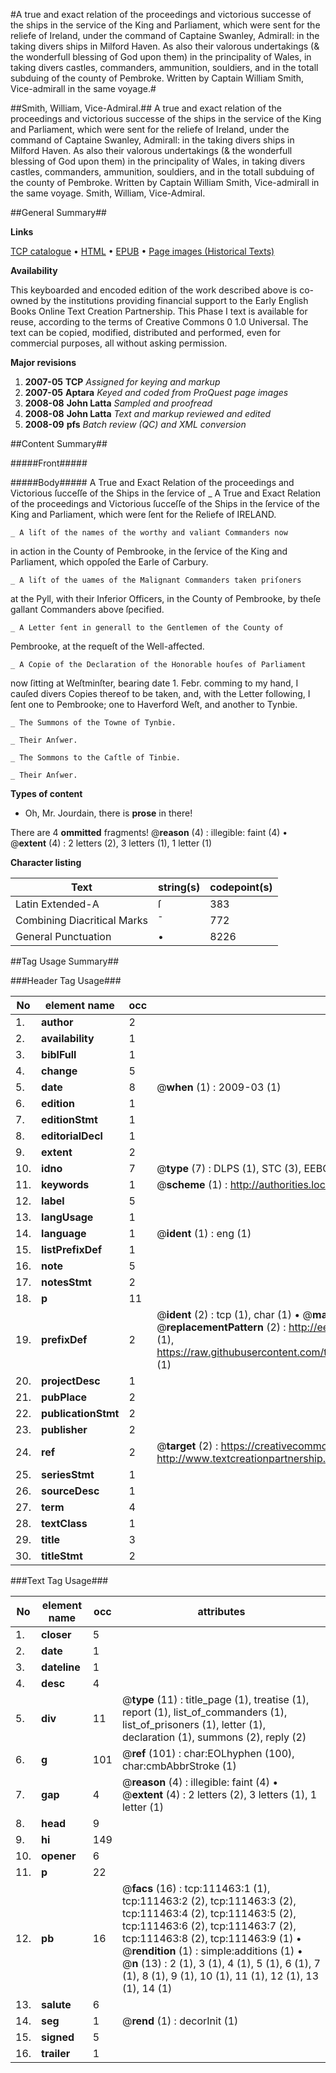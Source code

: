 #A true and exact relation of the proceedings and victorious successe of the ships in the service of the King and Parliament, which were sent for the reliefe of Ireland, under the command of Captaine Swanley, Admirall: in the taking divers ships in Milford Haven. As also their valorous undertakings (& the wonderfull blessing of God upon them) in the principality of Wales, in taking divers castles, commanders, ammunition, souldiers, and in the totall subduing of the county of Pembroke. Written by Captain William Smith, Vice-admirall in the same voyage.#

##Smith, William, Vice-Admiral.##
A true and exact relation of the proceedings and victorious successe of the ships in the service of the King and Parliament, which were sent for the reliefe of Ireland, under the command of Captaine Swanley, Admirall: in the taking divers ships in Milford Haven. As also their valorous undertakings (& the wonderfull blessing of God upon them) in the principality of Wales, in taking divers castles, commanders, ammunition, souldiers, and in the totall subduing of the county of Pembroke. Written by Captain William Smith, Vice-admirall in the same voyage.
Smith, William, Vice-Admiral.

##General Summary##

**Links**

[TCP catalogue](http://www.ota.ox.ac.uk/tcp/)  • 
[HTML](http://tei.it.ox.ac.uk/tcp/Texts-HTML/free/A93/A93434.html)  • 
[EPUB](http://tei.it.ox.ac.uk/tcp/Texts-EPUB/free/A93/A93434.epub) • 
[Page images (Historical Texts)](https://data.historicaltexts.jisc.ac.uk/view?pubId=eebo-99859388e&pageId=eebo-99859388e-111463-1)

**Availability**

This keyboarded and encoded edition of the
	       work described above is co-owned by the institutions
	       providing financial support to the Early English Books
	       Online Text Creation Partnership. This Phase I text is
	       available for reuse, according to the terms of Creative
	       Commons 0 1.0 Universal. The text can be copied,
	       modified, distributed and performed, even for
	       commercial purposes, all without asking permission.

**Major revisions**

1. __2007-05__ __TCP__ *Assigned for keying and markup*
1. __2007-05__ __Aptara__ *Keyed and coded from ProQuest page images*
1. __2008-08__ __John Latta__ *Sampled and proofread*
1. __2008-08__ __John Latta__ *Text and markup reviewed and edited*
1. __2008-09__ __pfs__ *Batch review (QC) and XML conversion*

##Content Summary##

#####Front#####

#####Body#####
A
True and Exact Relation of
the proceedings and Victorious ſucceſſe
of the Ships in the ſervice of 
    _ A
True and Exact Relation of
the proceedings and Victorious ſucceſſe
of the Ships in the ſervice of the
King and Parliament, which were
ſent for the Reliefe of
IRELAND.

    _ A liſt of the names of the worthy and valiant Commanders now
in action in the County of Pembrooke, in the ſervice of the
King and Parliament, which oppoſed the Earle of Carbury.

    _ A liſt of the uames of the Malignant Commanders taken priſoners
at the Pyll, with their Inferior Officers, in the County of
Pembrooke, by theſe gallant Commanders above ſpecified.

    _ A Letter ſent in generall to the Gentlemen of the County of
Pembrooke, at the requeſt of the Well-affected.

    _ A Copie of the Declaration of the Honorable houſes of Parliament
now ſitting at Weſtminſter, bearing date 1. Febr. comming
to my hand, I cauſed divers Copies thereof to be taken,
and, with the Letter following, I ſent one to Pembrooke; one to
Haverford Weſt, and another to Tynbie.

    _ The Summons of the Towne of Tynbie.

    _ Their Anſwer.

    _ The Sommons to the Caſtle of Tinbie.

    _ Their Anſwer.

**Types of content**

  * Oh, Mr. Jourdain, there is **prose** in there!

There are 4 **ommitted** fragments! 
 @__reason__ (4) : illegible: faint (4)  •  @__extent__ (4) : 2 letters (2), 3 letters (1), 1 letter (1)

**Character listing**


|Text|string(s)|codepoint(s)|
|---|---|---|
|Latin Extended-A|ſ|383|
|Combining             Diacritical Marks|̄|772|
|General Punctuation|•|8226|

##Tag Usage Summary##

###Header Tag Usage###

|No|element name|occ|attributes|
|---|---|---|---|
|1.|__author__|2||
|2.|__availability__|1||
|3.|__biblFull__|1||
|4.|__change__|5||
|5.|__date__|8| @__when__ (1) : 2009-03 (1)|
|6.|__edition__|1||
|7.|__editionStmt__|1||
|8.|__editorialDecl__|1||
|9.|__extent__|2||
|10.|__idno__|7| @__type__ (7) : DLPS (1), STC (3), EEBO-CITATION (1), PROQUEST (1), VID (1)|
|11.|__keywords__|1| @__scheme__ (1) : http://authorities.loc.gov/ (1)|
|12.|__label__|5||
|13.|__langUsage__|1||
|14.|__language__|1| @__ident__ (1) : eng (1)|
|15.|__listPrefixDef__|1||
|16.|__note__|5||
|17.|__notesStmt__|2||
|18.|__p__|11||
|19.|__prefixDef__|2| @__ident__ (2) : tcp (1), char (1)  •  @__matchPattern__ (2) : ([0-9\-]+):([0-9IVX]+) (1), (.+) (1)  •  @__replacementPattern__ (2) : http://eebo.chadwyck.com/downloadtiff?vid=$1&page=$2 (1), https://raw.githubusercontent.com/textcreationpartnership/Texts/master/tcpchars.xml#$1 (1)|
|20.|__projectDesc__|1||
|21.|__pubPlace__|2||
|22.|__publicationStmt__|2||
|23.|__publisher__|2||
|24.|__ref__|2| @__target__ (2) : https://creativecommons.org/publicdomain/zero/1.0/ (1), http://www.textcreationpartnership.org/docs/. (1)|
|25.|__seriesStmt__|1||
|26.|__sourceDesc__|1||
|27.|__term__|4||
|28.|__textClass__|1||
|29.|__title__|3||
|30.|__titleStmt__|2||


###Text Tag Usage###

|No|element name|occ|attributes|
|---|---|---|---|
|1.|__closer__|5||
|2.|__date__|1||
|3.|__dateline__|1||
|4.|__desc__|4||
|5.|__div__|11| @__type__ (11) : title_page (1), treatise (1), report (1), list_of_commanders (1), list_of_prisoners (1), letter (1), declaration (1), summons (2), reply (2)|
|6.|__g__|101| @__ref__ (101) : char:EOLhyphen (100), char:cmbAbbrStroke (1)|
|7.|__gap__|4| @__reason__ (4) : illegible: faint (4)  •  @__extent__ (4) : 2 letters (2), 3 letters (1), 1 letter (1)|
|8.|__head__|9||
|9.|__hi__|149||
|10.|__opener__|6||
|11.|__p__|22||
|12.|__pb__|16| @__facs__ (16) : tcp:111463:1 (1), tcp:111463:2 (2), tcp:111463:3 (2), tcp:111463:4 (2), tcp:111463:5 (2), tcp:111463:6 (2), tcp:111463:7 (2), tcp:111463:8 (2), tcp:111463:9 (1)  •  @__rendition__ (1) : simple:additions (1)  •  @__n__ (13) : 2 (1), 3 (1), 4 (1), 5 (1), 6 (1), 7 (1), 8 (1), 9 (1), 10 (1), 11 (1), 12 (1), 13 (1), 14 (1)|
|13.|__salute__|6||
|14.|__seg__|1| @__rend__ (1) : decorInit (1)|
|15.|__signed__|5||
|16.|__trailer__|1||
